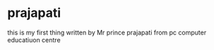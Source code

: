 # prajapati
this is my first thing 
written by Mr prince prajapati  from pc computer educatiuon centre
